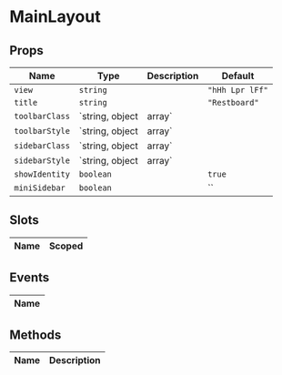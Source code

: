 # MainLayout

> 

## Props

| Name       | Type          | Description     | Default                  |
|------------|---------------|-----------------|--------------------------|
| `view` | `string` |  | `"hHh Lpr lFf"` |
| `title` | `string` |  | `"Restboard"` |
| `toolbarClass` | `string, object|array` |  | `` |
| `toolbarStyle` | `string, object|array` |  | `` |
| `sidebarClass` | `string, object|array` |  | `` |
| `sidebarStyle` | `string, object|array` |  | `` |
| `showIdentity` | `boolean` |  | `true` |
| `miniSidebar` | `boolean` |  | `` |

## Slots

| Name       | Scoped        |
|------------|---------------|

## Events

| Name       |
|------------|

## Methods

| Name       | Description     |
|------------|-----------------|

